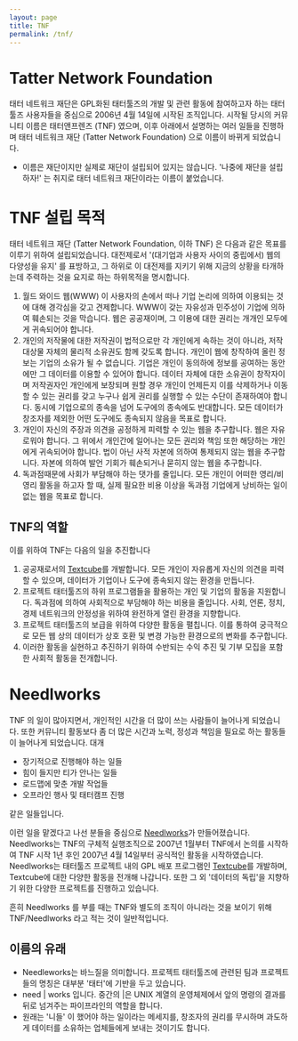 ```yaml
---
layout: page
title: TNF
permalink: /tnf/
---
```


Tatter Network Foundation
=========================

태터 네트워크 재단은 GPL화된 태터툴즈의 개발 및 관련 활동에 참여하고자 하는 태터툴즈 사용자들을 중심으로 2006년 4월 14일에 시작된 조직입니다. 시작될 당시의 커뮤니티 이름은 태터앤프렌즈 (TNF) 였으며, 이후 아래에서 설명하는 여러 일들을 진행하며 태터 네트워크 재단 (Tatter Network Foundation) 으로 이름이 바뀌게 되었습니다. 

* 이름은 재단이지만 실제로 재단이 설립되어 있지는 않습니다. '나중에 재단을 설립하자!' 는 취지로 태터 네트워크 재단이라는 이름이 붙었습니다.


TNF 설립 목적
========

태터 네트워크 재단 (Tatter Network Foundation, 이하 TNF) 은 다음과 같은 목표를 이루기 위하여 설립되었습니다. 대전제로서 '(대기업과 사용자 사이의 중립에서) 웹의 다양성을 유지' 를 표방하고, 그 하위로 이 대전제를 지키기 위해 지금의 상황을 타개하는데 주력하는 것을 요지로 하는 하위목적을 명시합니다.

 1. 월드 와이드 웹(WWW) 이 사용자의 손에서 떠나 기업 논리에 의하여 이용되는 것에 대해 경각심을 갖고 견제합니다. WWW이 갖는 자유성과 민주성이 기업에 의하여 훼손되는 것을 막습니다. 웹은 공공재이며, 그 이용에 대한 권리는 개개인 모두에게 귀속되어야 합니다.
 1. 개인의 저작물에 대한 저작권이 법적으로만 각 개인에게 속하는 것이 아니라, 저작대상물 자체의 물리적 소유권도 함께 갖도록 합니다. 개인이 웹에 창작하여 올린 정보는 기업의 소유가 될 수 없습니다. 기업은 개인이 동의하에 정보를 공여하는 동안에만 그 데이터를 이용할 수 있어야 합니다. 데이터 자체에 대한 소유권이 창작자이며 저작권자인 개인에게 보장되며 원할 경우 개인이 언제든지 이를 삭제하거나 이동할 수 있는 권리를 갖고 누구나 쉽게 권리를 실행할 수 있는 수단이 존재하여야 합니다. 동시에 기업으로의 종속을 넘어 도구에의 종속에도 반대합니다. 모든 데이터가 창조자를 제외한 어떤 도구에도 종속되지 않음을 목표로 합니다.
 1. 개인이 자신의 주장과 의견을 공정하게 피력할 수 있는 웹을 추구합니다. 웹은 자유로워야 합니다. 그 위에서 개인간에 일어나는 모든 권리와 책임 또한 해당하는 개인에게 귀속되어야 합니다. 법이 아닌 사적 자본에 의하여 통제되지 않는 웹을 추구합니다. 자본에 의하여 발언 기회가 훼손되거나 묻히지 않는 웹을 추구합니다.
 1. 독과점때문에 사회가 부담해야 하는 댓가를 줄입니다. 모든 개인이 어떠한 영리/비영리 활동을 하고자 할 때, 실제 필요한 비용 이상을 독과점 기업에게 낭비하는 일이 없는 웹을 목표로 합니다.

TNF의 역할
--------
이를 위하여 TNF는 다음의 일을 추진합니다

 1. 공공재로서의 [Textcube](http://www.textcube.org)를 개발합니다. 모든 개인이 자유롭게 자신의 의견을 피력할 수 있으며, 데이터가 기업이나 도구에 종속되지 않는 환경을 만듭니다.
 1. 프로젝트 태터툴즈의 하위 프로그램들을 활용하는 개인 및 기업의 활동을 지원합니다. 독과점에 의하여 사회적으로 부담해야 하는 비용을 줄입니다. 사회, 언론, 정치, 경제 네트워크의 안정성을 위하여 완전하게 열린 환경을 지향합니다.
 1. 프로젝트 태터툴즈의 보급을 위하여 다양한 활동을 펼칩니다. 이를 통하여 궁극적으로 모든 웹 상의 데이터가 상호 호환 및 변경 가능한 환경으로의 변화를 추구합니다.
 1. 이러한 활동을 실현하고 추진하기 위하여 수반되는 수익 추진 및 기부 모집을 포함한 사회적 활동을 전개합니다.

Needlworks
==========

TNF 의 일이 많아지면서, 개인적인 시간을 더 많이 쓰는 사람들이 늘어나게 되었습니다. 또한 커뮤니티 활동보다 좀 더 많은 시간과 노력, 정성과 책임을 필요로 하는 활동들이 늘어나게 되었습니다. 대개

 * 장기적으로 진행해야 하는 일들
 * 힘이 들지만 티가 안나는 일들
 * 로드맵에 맞춘 개발 작업들
 * 오프라인 행사 및 태터캠프 진행

같은 일들입니다.

이런 일을 맡겠다고 나선 분들을 중심으로 [Needlworks](http://www.needlworks.org)가 만들어졌습니다. Needlworks는 TNF의 구체적 실행조직으로 2007년 1월부터 TNF에서 논의를 시작하여 TNF 시작 1년 후인 2007년 4월 14일부터 공식적인 활동을 시작하였습니다. Needlworks는 태터툴즈 프로젝트 내의 GPL 배포 프로그램인 [Textcube](http://www.textcube.org)를 개발하며, Textcube에 대한 다양한 활동을 전개해 나갑니다. 또한 그 외 '데이터의 독립'을 지향하기 위한 다양한 프로젝트를 진행하고 있습니다.

흔히 Needlworks 를 부를 때는 TNF와 별도의 조직이 아니라는 것을 보이기 위해 TNF/Needlworks 라고 적는 것이 일반적입니다.


이름의 유래
----
 * Needleworks는 바느질을 의미합니다. 프로젝트 태터툴즈에 관련된 팀과 프로젝트들의 명칭은 대부분 '태터'에 기반을 두고 있습니다.
 * need | works 입니다. 중간의 |은 UNIX 계열의 운영체제에서 앞의 명령의 결과를 뒤로 넘겨주는 파이프라인의 역할을 합니다.
 * 원래는 '니들' 이 했어야 하는 일이라는 메세지를, 창조자의 권리를 무시하며 과도하게 데이터를 소유하는 업체들에게 보내는 것이기도 합니다.
 

